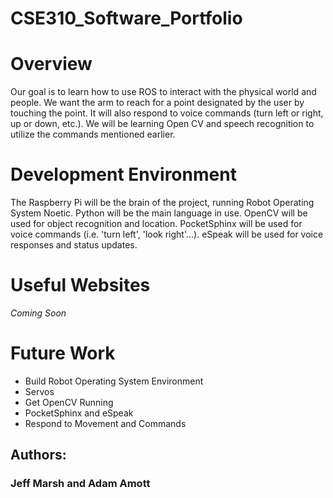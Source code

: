 # CSE310_Software_Portfolio

# Overview
Our goal is to learn how to use ROS to interact with the physical world and people. We want the arm to reach for a point designated by the user by touching the point. It will also respond to voice commands (turn left or right, up or down, etc.). We will be learning Open CV and speech recognition to utilize the commands mentioned earlier.
<!--{Important!  Do not say in this section that this is college assignment.  Talk about what you are trying to accomplish as a software engineer to further your learning.} -->

# Development Environment
The Raspberry Pi will be the brain of the project, running Robot Operating System Noetic. Python will be the main language in use. OpenCV will be used for object recognition and location. PocketSphinx will be used for voice commands (i.e. 'turn left', 'look right'...). eSpeak will be used for voice responses and status updates. 

# Useful Websites
*Coming Soon*

# Future Work
* Build Robot Operating System Environment
* Servos
* Get OpenCV Running
* PocketSphinx and eSpeak
* Respond to Movement and Commands


## Authors:
### Jeff Marsh and Adam Amott
